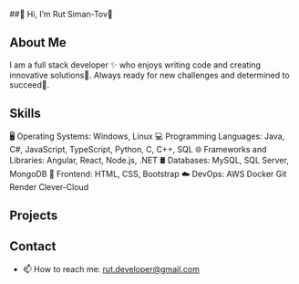 ##👋 Hi, I’m Rut Siman-Tov🎉

## About Me
I am a full stack developer ✨ who enjoys writing code  and creating innovative solutions🔬.
Always ready for new challenges and determined to succeed🚀.

## Skills
🖥️ Operating Systems: Windows, Linux
💻 Programming Languages: Java, C#, JavaScript, TypeScript, Python, C, C++, SQL
🌐 Frameworks and Libraries: Angular, React, Node.js, .NET
🛢️ Databases: MySQL, SQL Server, MongoDB
🎨 Frontend: HTML, CSS, Bootstrap
☁️ DevOps: AWS Docker Git Render Clever-Cloud

## Projects

## Contact
- 📫 How to reach me: rut.developer@gmail.com




<!---
rutSimanTov/rutSimanTov is a ✨ special ✨ repository because its `README.md` (this file) appears on your GitHub profile.
You can click the Preview link to take a look at your changes.
--->
